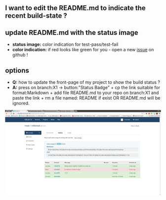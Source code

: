 I want to edit the README.md to indicate the recent build-state ?
---


update README.md with the status image
----
- **status image:** color indication for test-pass/test-fail
- **color indication:** if red looks like green for you - open a new [issue](https://github.com/gitlabhq/gitlab-ci/issues) on github !


options
-----
- **Q:** how to update the front-page of my project to show the build status ?
- **A:** press on branch:X1 -> button:"Status Badge" + cp the link suitable for format:Markdown + add file README.md to your repo on branch:X1 and paste the link + rm a file named: README if exist OR README.md will be ignored.

![status image for branch: 'testing'](../png/status_badge_for_branch_name_testing.png)